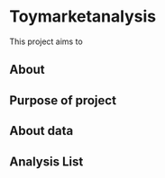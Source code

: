 # Toymarketanalysis

This project aims to 
## About
## Purpose of project
## About data
## Analysis List 
